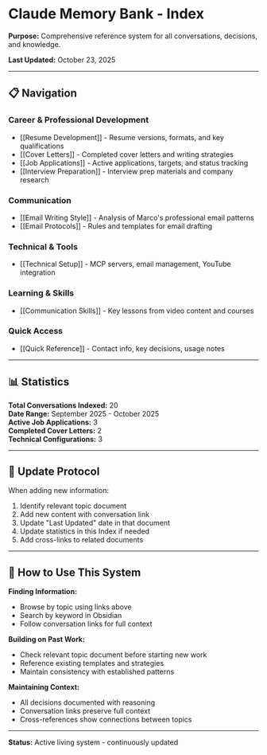 # Claude Memory Bank - Index

**Purpose:** Comprehensive reference system for all conversations, decisions, and knowledge.

**Last Updated:** October 23, 2025

---

## 📋 Navigation

### Career & Professional Development
- [[Resume Development]] - Resume versions, formats, and key qualifications
- [[Cover Letters]] - Completed cover letters and writing strategies
- [[Job Applications]] - Active applications, targets, and status tracking
- [[Interview Preparation]] - Interview prep materials and company research

### Communication
- [[Email Writing Style]] - Analysis of Marco's professional email patterns
- [[Email Protocols]] - Rules and templates for email drafting

### Technical & Tools
- [[Technical Setup]] - MCP servers, email management, YouTube integration

### Learning & Skills
- [[Communication Skills]] - Key lessons from video content and courses

### Quick Access
- [[Quick Reference]] - Contact info, key decisions, usage notes

---

## 📊 Statistics

**Total Conversations Indexed:** 20  
**Date Range:** September 2025 - October 2025  
**Active Job Applications:** 3  
**Completed Cover Letters:** 2  
**Technical Configurations:** 3

---

## 🔄 Update Protocol

When adding new information:
1. Identify relevant topic document
2. Add new content with conversation link
3. Update "Last Updated" date in that document
4. Update statistics in this Index if needed
5. Add cross-links to related documents

---

## 🎯 How to Use This System

**Finding Information:**
- Browse by topic using links above
- Search by keyword in Obsidian
- Follow conversation links for full context

**Building on Past Work:**
- Check relevant topic document before starting new work
- Reference existing templates and strategies
- Maintain consistency with established patterns

**Maintaining Context:**
- All decisions documented with reasoning
- Conversation links preserve full context
- Cross-references show connections between topics

---

**Status:** Active living system - continuously updated
